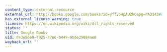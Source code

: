 ```yaml
---
content_type: external-resource
external_url: http://books.google.com/books?id=yffvo4pAU2kC&pg=PA3143#v=onepage
has_external_license_warning: true
license: https://en.wikipedia.org/wiki/All_rights_reserved
status: ''
title: Google Books
uid: 0e3e86e9-4925-47e0-b449-9bde39894ae0
wayback_url: ''
---
```

